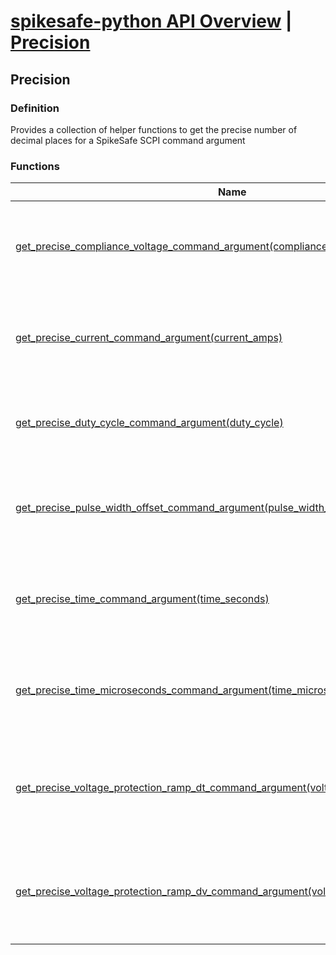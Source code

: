 # [spikesafe-python API Overview](/spikesafe_python_lib_docs/README.md) | [Precision](/spikesafe_python_lib_docs/Precision/README.md)

## Precision

### Definition
Provides a collection of helper functions to get the precise number of decimal places for a SpikeSafe SCPI command argument

### Functions
| Name | Description |
| - | - |
| [get_precise_compliance_voltage_command_argument(compliance_voltage)](/spikesafe_python_lib_docs/Precision/get_precise_compliance_voltage_command_argument/README.md) | Returns the optimal precision for a compliance voltage command argument. |
| [get_precise_current_command_argument(current_amps)](/spikesafe_python_lib_docs/Precision/get_precise_current_command_argument/README.md) | Returns the optimal precision for a current in amps command argument. |
| [get_precise_duty_cycle_command_argument(duty_cycle)](/spikesafe_python_lib_docs/Precision/get_precise_duty_cycle_command_argument/README.md) | Returns the optimal precision for a duty cycle command argument. |
| [get_precise_pulse_width_offset_command_argument(pulse_width_offset)](/spikesafe_python_lib_docs/Precision/get_precise_pulse_width_offset_command_argument/README.md) | Returns the optimal precision for a pulse width offset command argument. |
| [get_precise_time_command_argument(time_seconds)](/spikesafe_python_lib_docs/Precision/get_precise_time_command_argument/README.md) | Returns the optimal precision for a time in seconds command argument. |
| [get_precise_time_microseconds_command_argument(time_microseconds)](/spikesafe_python_lib_docs/Precision/get_precise_time_microseconds_command_argument/README.md) | Returns the optimal precision for a time in microseconds command argument. |
| [get_precise_voltage_protection_ramp_dt_command_argument(voltage_protection_ramp_dt)](/spikesafe_python_lib_docs/Precision/get_precise_voltage_protection_ramp_dt_command_argument/README.md) | Returns the optimal precision for a voltage ramp detection dt command argument. |
| [get_precise_voltage_protection_ramp_dv_command_argument(voltage_protection_ramp_dv)](/spikesafe_python_lib_docs/Precision/get_precise_voltage_protection_ramp_dv_command_argument/README.md) | Returns the optimal precision for a voltage ramp detection dV command argument. |